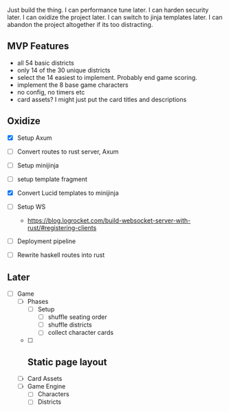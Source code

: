  Just build the thing. 
 I can performance tune later.
 I can harden security later.
 I can oxidize the project later.
 I can switch to jinja templates later.
 I can abandon the project altogether if its too distracting.

 ## MVP Features
 - all 54 basic districts
 - only 14 of the 30 unique districts
 - select the 14 easiest to implement. Probably end game scoring.
 - implement the 8 base game characters
 - no config, no timers etc
 - card assets? I might just put the card titles and descriptions


 ## Oxidize  
- [x] Setup Axum
- [ ] Convert routes to rust server, Axum
- [ ] Setup minijinja 
- [ ] setup template fragment
- [x] Convert Lucid templates to minijinja
- [ ] Setup WS
    - https://blog.logrocket.com/build-websocket-server-with-rust/#registering-clients
- [ ] Deployment pipeline
- [ ] Rewrite haskell routes into rust 




## Later
- [ ] Game
    - [ ] Phases
        - [ ] Setup
            - [ ] shuffle seating order
            - [ ] shuffle districts
            - [ ] collect character cards

    - [ ] Static page layout
        - 
    - [ ] Card Assets
    - [ ] Game Engine
        - [ ] Characters
        - [ ] Districts

